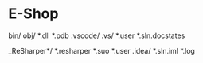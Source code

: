 # E-Shop
bin/
obj/
*.dll
*.pdb
.vscode/
.vs/
*.user
*.sln.docstates

_ReSharper*/
*.resharper
*.suo
*.user
.idea/
*.sln.iml
*.log